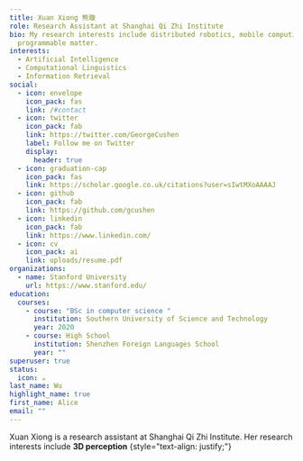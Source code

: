 ```yaml
---
title: Xuan Xiong 熊璇
role: Research Assistant at Shanghai Qi Zhi Institute
bio: My research interests include distributed robotics, mobile computing and
  programmable matter.
interests:
  - Artificial Intelligence
  - Computational Linguistics
  - Information Retrieval
social:
  - icon: envelope
    icon_pack: fas
    link: /#contact
  - icon: twitter
    icon_pack: fab
    link: https://twitter.com/GeorgeCushen
    label: Follow me on Twitter
    display:
      header: true
  - icon: graduation-cap
    icon_pack: fas
    link: https://scholar.google.co.uk/citations?user=sIwtMXoAAAAJ
  - icon: github
    icon_pack: fab
    link: https://github.com/gcushen
  - icon: linkedin
    icon_pack: fab
    link: https://www.linkedin.com/
  - icon: cv
    icon_pack: ai
    link: uploads/resume.pdf
organizations:
  - name: Stanford University
    url: https://www.stanford.edu/
education:
  courses:
    - course: "BSc in computer science "
      institution: Southern University of Science and Technology
      year: 2020
    - course: High School
      institution: Shenzhen Foreign Languages School
      year: ""
superuser: true
status:
  icon: ☕️
last_name: Wu
highlight_name: true
first_name: Alice
email: ""
---
```

Xuan﻿ Xiong is a research assistant at Shanghai Qi Zhi Institute. Her research interests include **3D perception** 
{style="text-align: justify;"}